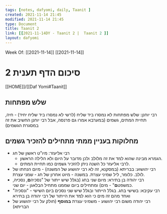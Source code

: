 ```yaml
---
tags: [notes, dafyomi, daily, Taanit ] 
created: 2021-11-14 21:45
modified: 2021-11-14 21:45
type: Document
title: Taanit 2 
link: [[2021-11-14DY - Taanit 2 |  Taanit 2 ]]
layout: dafyomi
---
```

Week Of: [[2021-11-14]]
[[2021-11-14]]

# סיכום הדף תענית 2

[[HOME]]/[[Daf Yomi#Taanit]]

## שלש מפתחות
רבי יוחנן: שלש מפתחות לא נמסרו ביד שליח (לרשי לא נמסרו ביד שליח יחיד) - חיה, תחיית המתים, גשמים (במערבא אמרו גם פרנסה, אבל רבי יוחנן החשיב את זה במסגרת הגשמים)
## מחלוקות בעניין ממתי מתחילים להזכיר גשמים
- רבי אליעזר: מיו"ט ראשון של חג
	- הגמרא מבינה שהוא למד את זה מלולב ולכן מדובר על היום ולא הלילה הראשון. 
	- לרבי אליעזר כל השנה ניתן להזכיר גשמים כמו תחיית המתים.  
- רבי יהושוע: בבריתא (במסקנא, זה לא רבי יהושוע של המשנה)  - מיום הנחתו של לולב. כלומר, ליל שמיני עצרת. במשנה - מיוט אחרון של חג - שמני עצרת.
- רבי יהודה בן בתירא: מיום שני בחג (בגלל שיש ייתור של "נסכיה**ם**, נסכ**י**ה, כמשפט**ם**" - מים) ומתחילים ביום שממנו מתחיל הבלאגן - יום שני.
- רבי עקיבא: בשישי בחג. בגלל הייתור ובגלל שיש שני נסכים ביום השישי - "ונסכיה" ואחד מהם זה מים כי הוא למד את הייתור של רבי יהודה בן בתירא
- רבי יהודה משום רבי יהושוע - משמיני עצרת **במוסף** (חולק על רבי יהושוע של הבריתא) 

